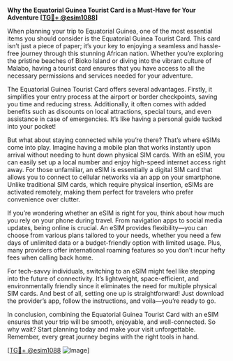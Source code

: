 **Why the Equatorial Guinea Tourist Card is a Must-Have for Your Adventure [[TG💪+ @esim1088](https://t.me/s/esim1088)]**

When planning your trip to Equatorial Guinea, one of the most essential items you should consider is the Equatorial Guinea Tourist Card. This card isn’t just a piece of paper; it’s your key to enjoying a seamless and hassle-free journey through this stunning African nation. Whether you’re exploring the pristine beaches of Bioko Island or diving into the vibrant culture of Malabo, having a tourist card ensures that you have access to all the necessary permissions and services needed for your adventure.

The Equatorial Guinea Tourist Card offers several advantages. Firstly, it simplifies your entry process at the airport or border checkpoints, saving you time and reducing stress. Additionally, it often comes with added benefits such as discounts on local attractions, special tours, and even assistance in case of emergencies. It’s like having a personal guide tucked into your pocket!

But what about staying connected while you’re there? That’s where eSIMs come into play. Imagine having a mobile plan that works instantly upon arrival without needing to hunt down physical SIM cards. With an eSIM, you can easily set up a local number and enjoy high-speed internet access right away. For those unfamiliar, an eSIM is essentially a digital SIM card that allows you to connect to cellular networks via an app on your smartphone. Unlike traditional SIM cards, which require physical insertion, eSIMs are activated remotely, making them perfect for travelers who prefer convenience over clutter.

If you’re wondering whether an eSIM is right for you, think about how much you rely on your phone during travel. From navigation apps to social media updates, being online is crucial. An eSIM provides flexibility—you can choose from various plans tailored to your needs, whether you need a few days of unlimited data or a budget-friendly option with limited usage. Plus, many providers offer international roaming features so you don’t incur hefty fees when calling back home.

For tech-savvy individuals, switching to an eSIM might feel like stepping into the future of connectivity. It’s lightweight, space-efficient, and environmentally friendly since it eliminates the need for multiple physical SIM cards. And best of all, setting one up is straightforward! Just download the provider’s app, follow the instructions, and voila—you’re ready to go.

In conclusion, combining the Equatorial Guinea Tourist Card with an eSIM ensures that your trip will be smooth, enjoyable, and well-connected. So why wait? Start planning today and make your visit unforgettable. Remember, every great journey begins with the right tools in hand.

[[TG💪+ @esim1088](https://t.me/s/esim1088) ![Image](https://i.postimg.cc/Y0z9fWf4/image.png)]